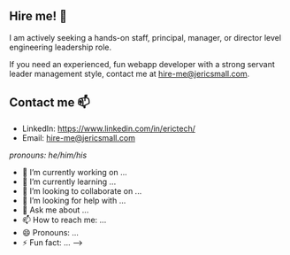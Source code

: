 ## Hire me! 👋
I am actively seeking a hands-on staff, principal, manager, or director level engineering leadership role.

If you need an experienced, fun webapp developer with a strong servant leader management style, contact me at hire-me@jericsmall.com.

<!--
## Career highlights

## Skills
-->

## Contact me 📫
* LinkedIn: https://www.linkedin.com/in/erictech/
* Email: hire-me@jericsmall.com

_pronouns: he/him/his_


- 🔭 I’m currently working on ...
- 🌱 I’m currently learning ...
- 👯 I’m looking to collaborate on ...
- 🤔 I’m looking for help with ...
- 💬 Ask me about ...
- 📫 How to reach me: ...
- 😄 Pronouns: ...
- ⚡ Fun fact: ...
-->
